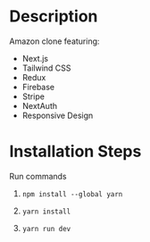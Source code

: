# Description

Amazon clone featuring:

- Next.js
- Tailwind CSS
- Redux
- Firebase
- Stripe
- NextAuth
- Responsive Design

# Installation Steps

Run commands

1. `npm install --global yarn`

2. `yarn install`

3. `yarn run dev`
